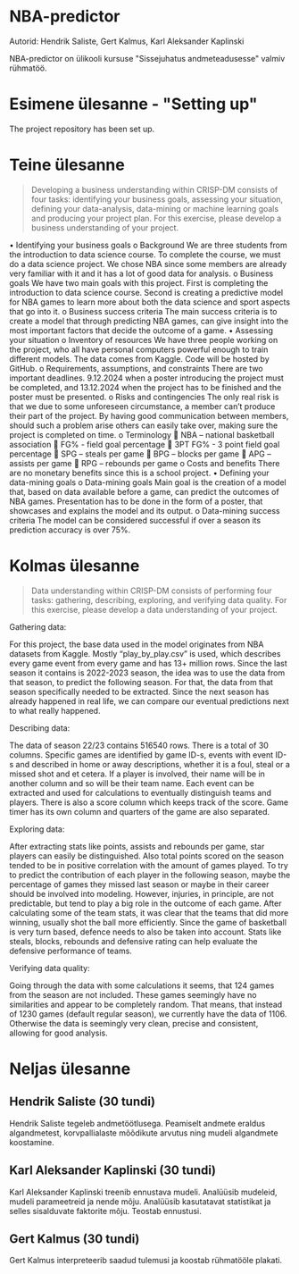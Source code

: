 # NBA-predictor 

Autorid: Hendrik Saliste, Gert Kalmus, Karl Aleksander Kaplinski

NBA-predictor on ülikooli kursuse "Sissejuhatus andmeteadusesse" valmiv rühmatöö.

# Esimene ülesanne - "Setting up"

The project repository has been set up.

# Teine ülesanne
> Developing a business understanding within CRISP-DM consists of four tasks: identifying your business goals, assessing your situation, defining your data-analysis, data-mining or machine learning goals and producing your project plan. For this exercise, please develop a business understanding of your project.

•	Identifying your business goals
o	Background
We are three students from the introduction to data science course. To complete the course, we must do a data science project. We chose NBA since some members are already very familiar with it and it has a lot of good data for analysis. 
o	Business goals
We have two main goals with this project. First is completing the introduction to data science course. Second is creating a predictive model for NBA games to learn more about both the data science and sport aspects that go into it.
o	Business success criteria
The main success criteria is to create a model that through predicting NBA games, can give insight into the most important factors that decide the outcome of a game.
•	Assessing your situation
o	Inventory of resources
We have three people working on the project, who all have personal computers powerful enough to train different models. The data comes from Kaggle. Code will be hosted by GitHub.
o	Requirements, assumptions, and constraints
There are two important deadlines. 9.12.2024 when a poster introducing the project must be completed, and 13.12.2024 when the project has to be finished and the poster must be presented.
o	Risks and contingencies
The only real risk is that we due to some unforeseen circumstance, a member can’t produce their part of the project. By having good communication between members, should such a problem arise others can easily take over, making sure the project is completed on time.
o	Terminology
	NBA – national basketball association 
	FG% - field goal percentage
	3PT FG% - 3 point field goal percentage
	SPG – steals per game
	BPG – blocks per game
	APG – assists per game
	RPG – rebounds per game
o	Costs and benefits
There are no monetary benefits since this is a school project.
•	Defining your data-mining goals
o	Data-mining goals
Main goal is the creation of a model that, based on data available before a game, can predict the outcomes of NBA games. Presentation has to be done in the form of a poster, that showcases and explains the model and its output.
o	Data-mining success criteria
The model can be considered successful if over a season its prediction accuracy is over 75%.

# Kolmas ülesanne
> Data understanding within CRISP-DM consists of performing four tasks: gathering, describing, exploring, and verifying data quality. For this exercise, please develop a data understanding of your project.

Gathering data:

For this project, the base data used in the model originates from NBA datasets from Kaggle. Mostly “play_by_play.csv” is used, which describes every game event from every game and has 13+ million rows. Since the last season it contains is 2022-2023 season, the idea was to use the data from that season, to predict the following season. For that, the data from that season specifically needed to be extracted. Since the next season has already happened in real life, we can compare our eventual predictions next to what really happened.

Describing data:

The data of season 22/23 contains 516540 rows. There is a total of 30 columns. Specific games are identified by game ID-s, events with event ID-s and described in home or away descriptions, whether it is a foul, steal or a missed shot and et cetera. If a player is involved, their name will be in another column and so will be their team name. Each event can be extracted and used for calculations to eventually distinguish teams and players. There is also a score column which keeps track of the score. Game timer has its own column and quarters of the game are also separated.

Exploring data:

After extracting stats like points, assists and rebounds per game, star players can easily be distinguished. Also total points scored on the season tended to be in positive correlation with the amount of games played. To try to predict the contribution of each player in the following season, maybe the percentage of games they missed last season or maybe in their career should be involved into modeling. However, injuries, in principle, are not predictable, but tend to play a big role in the outcome of each game. After calculating some of the team stats, it was clear that the teams that did more winning, usually shot the ball more efficiently. Since the game of basketball is very turn based, defence needs to also be taken into account. Stats like steals, blocks, rebounds and defensive rating can help evaluate the defensive performance of teams.

Verifying data quality:

Going through the data with some calculations it seems, that 124 games from the season are not included. These games seemingly have no similarities and appear to be completely random. That means, that instead of 1230 games (default regular season), we currently have the data of 1106. Otherwise the data is seemingly very clean, precise and consistent, allowing for good analysis.

# Neljas ülesanne

## Hendrik Saliste (30 tundi) 
Hendrik Saliste tegeleb andmetöötlusega. Peamiselt andmete eraldus algandmetest, korvpallialaste mõõdikute arvutus ning mudeli algandmete koostamine.
## Karl Aleksander Kaplinski (30 tundi) 
Karl Aleksander Kaplinski treenib ennustava mudeli. Analüüsib mudeleid, mudeli parameetreid ja nende mõju. Analüüsib kasutatavat statistikat ja selles sisalduvate faktorite mõju. Teostab ennustusi.
## Gert Kalmus (30 tundi)
Gert Kalmus interpreteerib saadud tulemusi ja koostab rühmatööle plakati.
